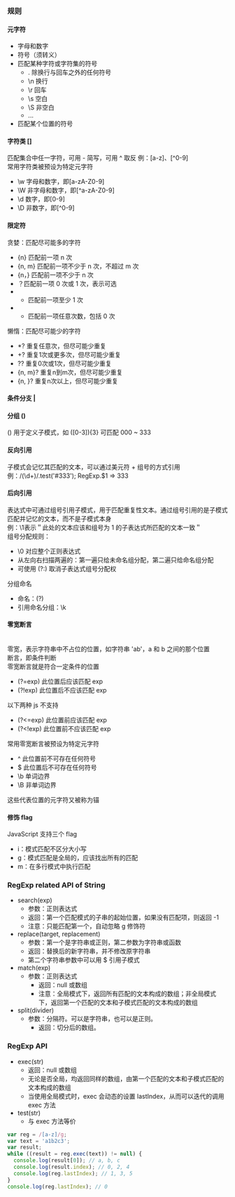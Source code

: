 ### 规则

#### 元字符
- 字母和数字
- 符号（须转义）
- 匹配某种字符或字符集的符号
  + .  除换行与回车之外的任何符号
  + \n 换行
  + \r 回车
  + \s 空白
  + \S 非空白
  + ...
- 匹配某个位置的符号

#### 字符类 []
匹配集合中任一字符，可用 - 简写，可用 ^ 取反
例：[a-z]、[^0-9]
<br>
常用字符类被预设为特定元字符
- \w 字母和数字，即[a-zA-Z0-9]
- \W 非字母和数字，即[^a-zA-Z0-9]
- \d 数字，即[0-9]
- \D 非数字，即[^0-9]

#### 限定符
贪婪：匹配尽可能多的字符
-	{n} 匹配前一项 n 次
- {n, m} 匹配前一项不少于 n 次，不超过 m 次
-	{n，} 匹配前一项不少于 n 次
-	？匹配前一项 0 次或 1 次，表示可选
-	+ 匹配前一项至少 1 次
-	* 匹配前一项任意次数，包括 0 次

懒惰：匹配尽可能少的字符
- *? 重复任意次，但尽可能少重复
- +? 重复1次或更多次，但尽可能少重复
- ?? 重复0次或1次，但尽可能少重复
- {n, m}?	重复n到m次，但尽可能少重复
- {n, }? 重复n次以上，但尽可能少重复

#### 条件分支 |

#### 分组 ()
() 用于定义子模式，如 ([0-3]){3} 可匹配 000 ~ 333

#### 反向引用
子模式会记忆其匹配的文本，可以通过美元符 + 组号的方式引用
例：/(\d+)/.test('#333'); RegExp.$1 => 333

#### 后向引用
表达式中可通过组号引用子模式，用于匹配重复性文本。通过组号引用的是子模式匹配并记忆的文本，而不是子模式本身
<br>
例：\1表示＂此处的文本应该和组号为 1 的子表达式所匹配的文本一致＂
<br>
组号分配规则：
- \0 对应整个正则表达式
- 从左向右扫描两遍的：第一遍只给未命名组分配，第二遍只给命名组分配
- 可使用 (?:) 取消子表达式组号分配权

分组命名
<br>
- 命名：(?<name>)
- 引用命名分组：\k<name>

#### 零宽断言
<br>
零宽，表示字符串中不占位的位置，如字符串 'ab'，a 和 b 之间的那个位置
<br>
断言，即条件判断
<br>
零宽断言就是符合一定条件的位置

- (?=exp) 此位置后应该匹配 exp
- (?!exp) 此位置后不应该匹配 exp

以下两种 js 不支持
- (?<=exp) 此位置前应该匹配 exp
- (?<!exp) 此位置前不应该匹配 exp

常用零宽断言被预设为特定元字符
- ^ 此位置前不可存在任何符号
- $ 此位置后不可存在任何符号
- \b 单词边界
- \B 非单词边界

这些代表位置的元字符又被称为锚


#### 修饰 flag
JavaScript 支持三个 flag
- i：模式匹配不区分大小写
-	g：模式匹配是全局的，应该找出所有的匹配
-	m：在多行模式中执行匹配


### RegExp related API of String

- search(exp)
  + 参数：正则表达式
  + 返回：第一个匹配模式的子串的起始位置，如果没有匹配项，则返回 -1
  + 注意：只能匹配第一个，自动忽略 g 修饰符
- replace(target, replacement)
  + 参数：第一个是字符串或正则，第二参数为字符串或函数
  + 返回：替换后的新字符串，并不修改原字符串
  + 第二个字符串参数中可以用 $ 引用子模式
- match(exp)
  + 参数：正则表达式
	+ 返回：null 或数组
	+ 注意：全局模式下，返回所有匹配的文本构成的数组；非全局模式下，返回第一个匹配的文本和子模式匹配的文本构成的数组
- split(divider)
  + 参数：分隔符。可以是字符串，也可以是正则。
	+ 返回：切分后的数组。

### RegExp API

- exec(str)
  + 返回：null 或数组
  + 无论是否全局，均返回同样的数组，由第一个匹配的文本和子模式匹配的文本构成的数组
  + 当使用全局模式时，exec 会动态的设置 lastIndex，从而可以迭代的调用 exec 方法
- test(str)
  + 与 exec 方法等价

```js
var reg = /[a-z]/g;
var text = 'a1b2c3';
var result;
while ((result = reg.exec(text)) != null) {
  console.log(result[0]); // a, b, c
  console.log(result.index); // 0, 2, 4
  console.log(reg.lastIndex); // 1, 3, 5
}
console.log(reg.lastIndex); // 0
```



